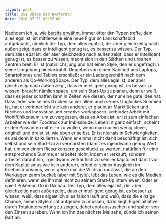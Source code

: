 ```yaml
---
layout: post
title: Die Büste der Nosferatu
date: 2016-07-31 08:37:00
---
```


Nachdem ich ja, [wie bereits erwähnt](http://grillmoebel.github.io/2014/06/14/eigth-post/), immer öfter den Typen treffe, dem alles egal ist, ist mittlerweile eine neue Figur im Landschaftsbild aufgetaucht, nämlich der Typ, dem alles egal ist, der aber gleichzeitig nach außen zeigt, dass er intelligent genug ist, es besser zu wissen. Der Typ, dem alles egal ist, der aber gleichzeitig nach außen zeigt, dass er intelligent genug ist, es besser zu wissen, macht sich in den Städten und urbanen Zentren breit. Er ist (natürlich) jung und hat einen Style, den er ungefragt in seine Umgebung hineinstrahlt. Umgeben von einem Kabinett aus Laptops, Smartphones und Tablets erschließt er ein Ladengeschäft nach dem anderen als Co-Working Space. Der Typ, dem alles egal ist, der aber gleichzeitig nach außen zeigt, dass er intelligent genug ist, es besser zu wissen, braucht nämlich space, um sein Start-Up zu planen, denn er weiß, dass es jeder schaffen kann in Zeiten wie diesen, der nur eine gute Idee hat. Dass jeder wie seines Glückes so vor allem auch seines Unglückes Schmied ist, hat er verinnerlicht wie kein anderer, er glaubt an Marktlücken und Nischen und Innovation und creative workspaces, verbindet Arbeit mit Wohlfühlkonsum, um zu vergessen, dass es Arbeit ist: er ist zum einfachen Arbeiter wie der Foodtruck zur Imbissbude. Leben ist ganz einfach, scheint er den Passanten mitteilen zu wollen, wenn man nur ein wenig clever, originell und dreist ist, wie eben er selbst. Er ist niemals in Schwierigkeiten, es sei denn in kalkulierten. Wenn er einmal nicht damit beschäftigt ist, sich selbst und sein Start-Up zu vermarkten (damit es irgendwann genug Wert hat, um von einem Riesenkonzern geschluckt zu werden, natürlich für eine entsprechende Summe; er arbeitet nicht, indem er verkauft, sondern arbeitet darauf hin, irgendwann verkäuflich zu sein; er kapituliert damit vor dem Kapitalismus wie kein anderer), erlebt er seinen Ausgleich im Erlebnistourismus, wo er gerne mal die Wildsau rauslässt, die an den Werktagen zahm buckelt (aber mit Style), lebt das Leben, wie es die Medien definieren, wenn sie ihn mal nicht zu seinem Start-Up interviewen. Oder er spielt Pokémon Go in Dachau. Der Typ, dem alles egal ist, der aber gleichzeitig nach außen zeigt, dass er intelligent genug ist, es besser zu wissen, weiß, dass eigentlich alles falsch läuft und weiß, dass die einzige Chance, seinen Style nicht aufgeben zu müssen, darin liegt, Eigeninitiative durch Totalunterwerfung zu zeigen, dabei cool auszusehen und später von den Zinsen zu leben. Wenn ich ihn das nächste Mal sehe, zünde ich seinen Bart an.
